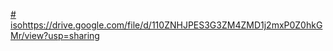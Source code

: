[# iso](https://drive.google.com/file/d/110ZNHJPES3G3ZM4ZMD1j2mxP0Z0hkGMr/view?usp=sharing)https://drive.google.com/file/d/110ZNHJPES3G3ZM4ZMD1j2mxP0Z0hkGMr/view?usp=sharing
